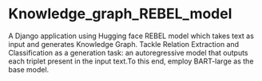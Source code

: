 # Knowledge_graph_REBEL_model
A Django application using Hugging face REBEL model which takes text as input and generates Knowledge Graph.
Tackle Relation Extraction and Classification as a generation task: an autoregressive model that outputs each 
triplet present in the input text.To this end, employ BART-large as the base model. 
